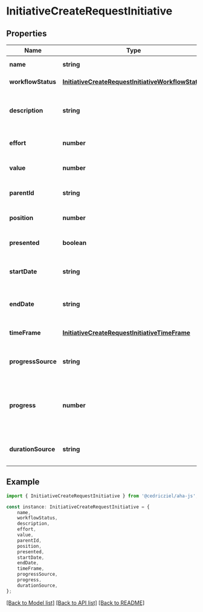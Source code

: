 # InitiativeCreateRequestInitiative


## Properties

Name | Type | Description | Notes
------------ | ------------- | ------------- | -------------
**name** | **string** | Name of the initiative | [default to undefined]
**workflowStatus** | [**InitiativeCreateRequestInitiativeWorkflowStatus**](InitiativeCreateRequestInitiativeWorkflowStatus.md) |  | [default to undefined]
**description** | **string** | Description of the initiative — may include HTML formatting | [optional] [default to undefined]
**effort** | **number** | Effort required for the initiative | [optional] [default to undefined]
**value** | **number** | Value the initiative brings to the business | [optional] [default to undefined]
**parentId** | **string** | ID of an initiative to roll up to in the parent line | [optional] [default to undefined]
**position** | **number** | Used to sort initiatives | [optional] [default to undefined]
**presented** | **boolean** | Whether this initiative is shown on charts | [optional] [default to undefined]
**startDate** | **string** | Start date for the initiative in format YYYY-MM-DD | [optional] [default to undefined]
**endDate** | **string** | End date for the initiative in format YYYY-MM-DD | [optional] [default to undefined]
**timeFrame** | [**InitiativeCreateRequestInitiativeTimeFrame**](InitiativeCreateRequestInitiativeTimeFrame.md) |  | [optional] [default to undefined]
**progressSource** | **string** | Source for calculating progress on the initiative | [optional] [default to undefined]
**progress** | **number** | Progress completed on the initiative. May only be set when the progress_source is manual. | [optional] [default to undefined]
**durationSource** | **string** | Source for automatically calculating start and end dates | [optional] [default to undefined]

## Example

```typescript
import { InitiativeCreateRequestInitiative } from '@cedricziel/aha-js';

const instance: InitiativeCreateRequestInitiative = {
    name,
    workflowStatus,
    description,
    effort,
    value,
    parentId,
    position,
    presented,
    startDate,
    endDate,
    timeFrame,
    progressSource,
    progress,
    durationSource,
};
```

[[Back to Model list]](../README.md#documentation-for-models) [[Back to API list]](../README.md#documentation-for-api-endpoints) [[Back to README]](../README.md)

